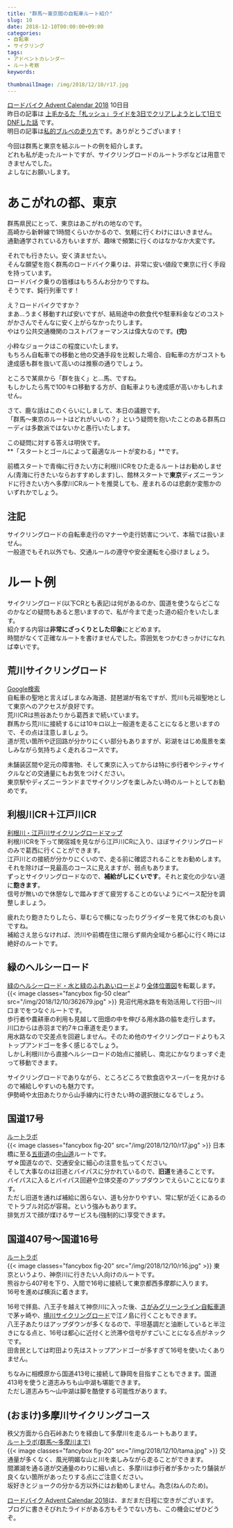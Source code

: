 ```yaml
---
title: "群馬～東京間の自転車ルート紹介"
slug: 10
date: 2018-12-10T00:00:00+09:00
categories:
- 自転車
- サイクリング
tags:
- アドベントカレンダー
- ルート考察
keywords:

thumbnailImage: /img/2018/12/10/r17.jpg
---
```


[ロードバイク Advent Calendar 2018](https://adventar.org/calendars/3572) 10日目  
昨日の記事は [上毛かるた「札ッシュ」ライドを3日でクリアしようとして1日でDNFした話](/2018/12/9/) です。  
明日の記事は[私的ブルべの走り方](http://vvvovvv.blog73.fc2.com/blog-entry-84.html)です。ありがとうございます！
  
今回は群馬と東京を結ぶルートの例を紹介します。  
どれも私が走ったルートですが、サイクリングロードのルートラボなどは用意できませんでした。  
よしなにお願いします。  
<!--more-->

<!--toc-->

# あこがれの都、東京

群馬県民にとって、東京はあこがれの地なのです。  
高崎から新幹線で1時間くらいかかるので、気軽に行くわけにはいきません。  
通勤通学されている方もいますが、趣味で頻繁に行くのはなかなか大変です。  

それでも行きたい。安く済ませたい。  
そんな願望を抱く群馬のロードバイク乗りは、非常に安い値段で東京に行く手段を持っています。  
ロードバイク乗りの皆様はもちろんお分かりですね。  
そうです、<ssr>鈍行列車</ssr>です！  

え？ロードバイクですか？  
まあ…うまく移動すれば安いですが、結局途中の飲食代や駐車料金などのコストがかさんでそんなに安く上がらなかったりします。  
やはり公共交通機関のコストパフォーマンスは偉大なのです。**(完)**  

小粋なジョークはこの程度にいたします。  
もちろん自転車での移動と他の交通手段を比較した場合、自転車の方がコストも達成感も群を抜いて高いのは推察の通りでしょう。  

ところで某県から「群を抜く」と…馬、ですね。  
もしかしたら馬で100キロ移動する方が、自転車よりも達成感が高いかもしれません。  

さて、鹿な話はこのくらいにしまして、本日の議題です。  
「群馬～東京のルートはどれがいいの？」という疑問を抱いたことのある群馬ローディは多数派ではないかと愚行いたします。  

この疑問に対する答えは明快です。  
**「スタートとゴールによって最適なルートが変わる」**です。  

前橋スタートで青梅に行きたい方に利根川CRをひた走るルートはお勧めしません(青海に行きたいならおすすめします)し、館林スタートで**東京**ディズニーランドに行きたい方へ多摩川CRルートを推奨しても、産まれるのは悲劇か変態かのいずれかでしょう。  

## 注記

サイクリングロードの自転車走行のマナーや走行妨害について、本稿では扱いません。  
一般道でもそれ以外でも、交通ルールの遵守や安全運転を心掛けましょう。

# ルート例

サイクリングロード(以下CRとも表記)は何があるのか、国道を使うならどこなのかなどの疑問もあると思いますので、私が今まで走った道の紹介をいたします。  
紹介する内容は**非常にざっくりとした印象**にとどめます。  
時間がなくて正確なルートを書けませんでした。雰囲気をつかむきっかけになれば幸いです。  

## 荒川サイクリングロード

[Google検索](https://www.google.co.jp/search?q=荒川サイクリングロード)  
自転車の聖地と言えばしまなみ海道、琵琶湖が有名ですが、荒川も元祖聖地として東京へのアクセスが良好です。  
荒川CRは熊谷あたりから葛西まで続いています。  
群馬から荒川に接続するには10キロ以上一般道を走ることになると思いますので、その点は注意しましょう。  
道が荒い箇所や迂回路が分かりにくい部分もありますが、彩湖をはじめ風景を楽しみながら気持ちよく走れるコースです。  

未舗装区間や足元の障害物、そして東京に入ってからは特に歩行者やシティサイクルなどの交通量にもお気をつけください。  
東京駅やディズニーランドまでサイクリングを楽しみたい時のルートとしてお勧めです。  

## 利根川CR＋江戸川CR

[利根川・江戸川サイクリングロードマップ](http://www.pref.gunma.jp/06/h2810049.html)  
利根川CRを下って関宿城を見ながら江戸川CRに入り、ほぼサイクリングロードのみで葛西に行くことができます。  
江戸川との接続が分かりにくいので、走る前に確認されることをお勧めします。  
それを除けば一見最高のコースに見えますが、弱点もあります。  
ずっとサイクリングロードなので、**補給がしにくいです**。それと変化の少ない道に**飽きます**。  
信号が無いので休憩なしで踏みすぎて疲労することのないようにペース配分を調整しましょう。  

疲れたり飽きたりしたら、草むらで横になったりグライダーを見て休むのも良いですね。  
補給さえ怠らなければ、渋川や前橋在住に限らず県内全域から都心に行く時には絶好のルートです。  

## 緑のヘルシーロード

[緑のヘルシーロード・水と緑のふれあいロード](https://www.pref.saitama.lg.jp/a0906/863/herusiii.html)より[全体位置図](https://www.pref.saitama.lg.jp/a0906/863/documents/362679.jpg)を転載します。  
{{< image classes="fancybox fig-50 clear" src="/img/2018/12/10/362679.jpg" >}}
見沼代用水路を有効活用して行田～川口までをつなぐルートです。  
歩行者や農耕車の利用も見越して田畑の中を伸びる用水路の脇を走行します。  
川口からは赤羽まで約7キロ車道を走ります。  
用水路なので交差点を回避しません。そのため他のサイクリングロードよりもストップアンドゴーを多く感じるでしょう。  
しかし利根川から直接ヘルシーロードの始点に接続し、南北にかなりまっすぐ走って移動できます。  
  
サイクリングロードでありながら、ところどころで飲食店やスーパーを見かけるので補給しやすいのも魅力です。  
伊勢崎や太田あたりから山手線内に行きたい時の選択肢になるでしょう。  

## 国道17号

[ルートラボ](https://yahoo.jp/OQ8W1N)  
{{< image classes="fancybox fig-20" src="/img/2018/12/10/r17.jpg" >}}
日本橋に至る[五街道](https://ja.wikipedia.org/wiki/%E4%BA%94%E8%A1%97%E9%81%93)の[中山道](https://ja.wikipedia.org/wiki/%E4%B8%AD%E5%B1%B1%E9%81%93)ルートです。  
ザ☆国道なので、交通安全に細心の注意を払ってください。  
そして大事なのは旧道とバイパスに分かれているので、**旧道**を通ることです。  
バイパスに入るとバイパス回避や立体交差のアップダウンでえらいことになります。  
ただし旧道を通れば補給に困らない、道も分かりやすい、常に駅が近くにあるのでトラブル対応が容易。という強みもあります。  
排気ガスで顔が煤けるサービスも(強制的に)享受できます。  

## 国道407号～国道16号

[ルートラボ](https://yahoo.jp/dle1XX)  
{{< image classes="fancybox fig-20" src="/img/2018/12/10/r16.jpg" >}}
東京というより、神奈川に行きたい人向けのルートです。  
熊谷から407号を下り、入間で16号に接続して東京都西多摩郡に入ります。  
16号を進めば横浜に着きます。  

16号で拝島、八王子を越えて神奈川に入った後、[さがみグリーンライン自転車道](https://yahoo.jp/d79bP5)で茅ヶ崎や、[境川サイクリングロード](https://yahoo.jp/hULDGN)で江ノ島に行くこともできます。  
八王子あたりはアップダウンが多くなるので、平坦基調だと油断していると半泣きになる点と、16号は都心に近付くと渋滞や信号がすごいことになる点がネックです。  
田舎民としては町田より先はストップアンドゴーが多すぎて16号を使いたくありません。  
  
ちなみに相模原から国道413号に接続して静岡を目指すこともできます。国道413号を使うと道志みちも山中湖も堪能できます。  
ただし道志みち～山中湖は脚を酷使する可能性があります。  

## (おまけ)多摩川サイクリングコース

秩父方面から白石峠あたりを経由して多摩川を走るルートもあります。  
[ルートラボ(群馬～多摩川まで)](https://yahoo.jp/CZeV92)  
{{< image classes="fancybox fig-20" src="/img/2018/12/10/tama.jpg" >}}
交通量が多くなく、風光明媚な山と川を楽しみながら走ることができます。  
間瀬湖を通る道が交通量のわりに細い点と、多摩川は歩行者が多かったり舗装が良くない箇所があったりする点にご注意ください。  
坂好きとジョークの分かる方以外にはお勧めしません。為念(ねんのため)。
  
[ロードバイク Advent Calendar 2018](https://adventar.org/calendars/3572)は、まだまだ日程に空きがございます。  
ブログに書きそびれたライドがある方もそうでない方も、この機会にぜひどうぞ。